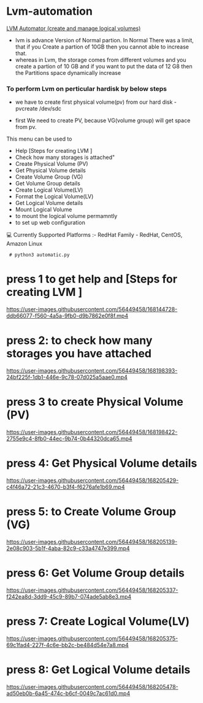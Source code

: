 # Lvm-automation
[LVM Automator (create and manage logical volumes)](https://www.linkedin.com/posts/parthanaboina-praveen_iiecbylw-vimaldaga-righteducation-activity-6836402090080911360-hw9M?utm_source=linkedin_share&utm_medium=member_desktop_web
) 


- lvm is advance Version of Normal partion. In Normal There was a limit, that if you Create a partion of 10GB then you cannot able to increase that. 
- whereas in Lvm, the storage comes from different volumes and you create a partion of 10 GB and if you want to put the data of 12 G8 then the Partitions  space dynamically increase

###  **To perform Lvm on perticular hardisk by below steps**

- we have to create first physical volume(pv) from our hard disk
        - pvcreate /dev/sdc 

- first We need to create PV, because VG(volume group) will get space from pv.








This menu can be used to

   - Help [Steps for creating LVM ]
   - Check how many storages is attached"
   - Create Physical Volume (PV)
   - Get Physical Volume details
   - Create Volume Group (VG)
   - Get Volume Group details
   - Create Logical Volume(LV)
   - Format the Logical Volume(LV)
   - Get Logical Volume details
   - Mount Logical Volume
   - to mount the logical volume permamntly
   - to set up web configuration 
        
💻 Currently Supported Platforms :-
  RedHat Family -
    RedHat,
    CentOS,
    Amazon Linux
    
     # python3 automatic.py
    
# **press 1 to get help and  [Steps for creating LVM ]**

https://user-images.githubusercontent.com/56449458/168144728-ddb66077-f560-4a5a-9fb0-d9b7862e0f8f.mp4


#  **press 2:  **to check how many storages you have attached****

https://user-images.githubusercontent.com/56449458/168198393-24bf225f-1db1-446e-9c78-07d025a5aae0.mp4

#  **press 3 **to create Physical Volume (PV)****


https://user-images.githubusercontent.com/56449458/168198422-2755e9c4-8fb0-44ec-9b74-0b44320dca65.mp4


#  **press 4: Get Physical Volume details**

https://user-images.githubusercontent.com/56449458/168205429-c4f46a72-21c3-4670-b3f4-f6276afe1b69.mp4


#  **press 5: to Create Volume Group (VG)**


https://user-images.githubusercontent.com/56449458/168205139-2e08c903-5b1f-4aba-82c9-c33a4747e399.mp4


#  press 6: **Get Volume Group details**

https://user-images.githubusercontent.com/56449458/168205337-f242ea8d-3dd9-45c9-89b7-074ade5ab8e3.mp4


#  **press 7: Create Logical Volume(LV)**

https://user-images.githubusercontent.com/56449458/168205375-69c1fad4-227f-4c6e-bb2c-be484d54e7a8.mp4


#  **press 8:  Get Logical Volume details**

https://user-images.githubusercontent.com/56449458/168205478-ad50eb0b-6a45-474c-b6cf-0049c7ac61d0.mp4







